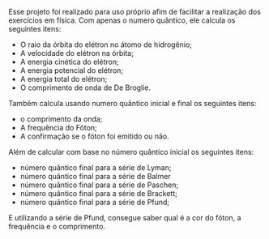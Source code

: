 Esse projeto foi realizado para uso próprio afim de facilitar a realização dos exercícios em física. Com apenas o numero quântico, ele calcula os seguintes itens:
- O raio da órbita do elétron no átomo de hidrogênio;
- A velocidade do elétron na órbita;
- A energia cinética do elétron;
- A energia potencial do elétron;
- A energia total do elétron;
- O comprimento de onda de De Broglie.

Também calcula usando numero quântico inicial e final os seguintes itens:
- o comprimento da onda;
- A frequência do Fóton;
- A confirmação se o fóton foi emitido ou não.

Além de calcular com base no número quântico inicial os seguintes itens:
- número quântico final para a série de Lyman;
- número quântico final para a série de Balmer
- número quântico final para a série de Paschen;
- número quântico final para a série de Brackett;
- número quântico final para a série de Pfund;

E utilizando a série de Pfund, consegue saber qual é a cor do fóton, a frequência e o comprimento.
